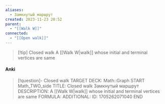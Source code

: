 ```yaml
---
aliases:
  - Замкнутый маршрут
created: 2023-11-23 20:52
parent:
  - "[[Walk W]]"
connected:
  - "[[Open walk]]"
---
```


> [!tip] Closed walk
A [[Walk W|walk]] whose initial and terminal vertices are same


#### Anki
> [!question]- Closed walk
TARGET DECK: Math::Graph
START
Math_TWO_side
TITLE: Closed walk
Замкнутый маршрут
DESCRIPTION: A [[Walk W|walk]] whose initial and terminal vertices are same
FORMULA: 
ADDITIONAL:
ID: 1705262071040
END











